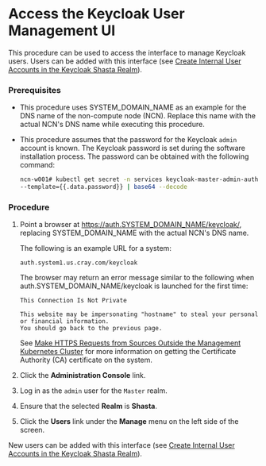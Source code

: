 # Access the Keycloak User Management UI

This procedure can be used to access the interface to manage Keycloak users. Users can be added with this interface \(see [Create Internal User Accounts in the Keycloak Shasta Realm](Create_Internal_User_Accounts_in_the_Keycloak_Shasta_Realm.md)\).

### Prerequisites

-   This procedure uses SYSTEM\_DOMAIN\_NAME as an example for the DNS name of the non-compute node \(NCN\). Replace this name with the actual NCN's DNS name while executing this procedure.
-   This procedure assumes that the password for the Keycloak `admin` account is known. The Keycloak password is set during the software installation process. The password can be obtained with the following command:

    ```bash
    ncn-w001# kubectl get secret -n services keycloak-master-admin-auth \
    --template={{.data.password}} | base64 --decode
    ```

### Procedure

1.  Point a browser at https://auth.SYSTEM_DOMAIN_NAME/keycloak/, replacing SYSTEM\_DOMAIN\_NAME with the actual NCN's DNS name.

    The following is an example URL for a system:

    ```screen
    auth.system1.us.cray.com/keycloak
    ```

    The browser may return an error message similar to the following when auth.SYSTEM\_DOMAIN\_NAME/keycloak is launched for the first time:

    ```screen
    This Connection Is Not Private

    This website may be impersonating "hostname" to steal your personal or financial information.
    You should go back to the previous page.
    ```

    See [Make HTTPS Requests from Sources Outside the Management Kubernetes Cluster](Make_HTTPS_Requests_from_Sources_Outside_the_Management_Kubernetes_Cluster.md) for more information on getting the Certificate Authority \(CA\) certificate on the system.

2.  Click the **Administration Console** link.

3.  Log in as the `admin` user for the `Master` realm.

4.  Ensure that the selected **Realm** is **Shasta**.

5.  Click the **Users** link under the **Manage** menu on the left side of the screen.


New users can be added with this interface \(see [Create Internal User Accounts in the Keycloak Shasta Realm](Create_Internal_User_Accounts_in_the_Keycloak_Shasta_Realm.md)\).

